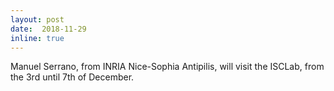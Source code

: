 ```yaml
--- 
layout: post 
date:  2018-11-29
inline: true
---
```

Manuel Serrano, from INRIA Nice-Sophia Antipilis,  will visit the ISCLab, from the 3rd until 7th of December.
